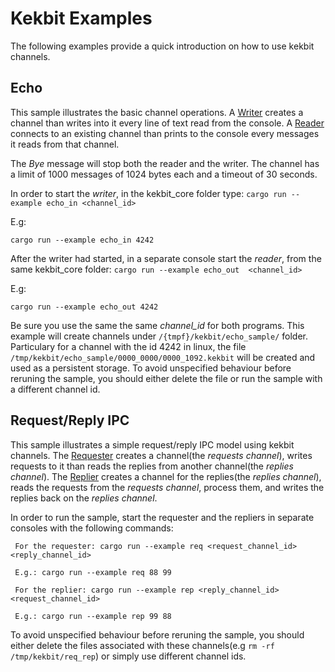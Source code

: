 # Kekbit Examples

The following examples provide a quick introduction on how to use kekbit channels.

## Echo
 
This sample illustrates the basic channel operations. A [Writer](https://github.com/motoras/kekbit/blob/master/kekbit-core/examples/echo_in.rs) creates a channel than writes into it every line of text read from the console. A [Reader](https://github.com/motoras/kekbit/blob/master/kekbit-core/examples/echo_out.rs) connects to an existing channel than prints to the console every messages it reads from that channel.
 
 The *Bye* message will stop both the reader and the writer. The channel has a limit of 1000 messages of 1024 bytes each and a timeout of 30 seconds. 
 
In order to start the *writer*, in the kekbit_core folder type:
 ```cargo run --example echo_in <channel_id>```
 
 E.g:
 ```
 cargo run --example echo_in 4242
 ```
 
After the writer had started, in a separate console start the *reader*, from the same kekbit_core folder:
 ```cargo run --example echo_out  <channel_id>```
 
 E.g:
 ```
 cargo run --example echo_out 4242
 ```

Be sure you use the same the same *channel_id* for both programs. This example will create channels under `/{tmpf}/kekbit/echo_sample/` folder. Particulary for a channel with the id 4242 in linux, the file `/tmp/kekbit/echo_sample/0000_0000/0000_1092.kekbit` will be created and used as a persistent storage. To avoid unspecified behaviour before reruning the sample, you should either delete the file or run the sample with a different channel id.

## Request/Reply IPC

This sample illustrates a simple request/reply IPC model using kekbit channels. The [Requester](https://github.com/motoras/kekbit/blob/master/kekbit-core/examples/req.rs) creates a channel(the *requests channel*), writes requests to it than reads the replies from another channel(the *replies channel*). The [Replier](https://github.com/motoras/kekbit/blob/master/kekbit-core/examples/rep.rs) creates a channel for the replies(the *replies channel*), reads the requests from the *requests channel*, process them, and writes the replies back on the *replies channel*.

In order to run the sample, start the requester and the repliers in separate consoles with the following commands:

     For the requester: cargo run --example req <request_channel_id> <reply_channel_id>

     E.g.: cargo run --example req 88 99

     For the replier: cargo run --example rep <reply_channel_id> <request_channel_id>

     E.g.: cargo run --example rep 99 88


To avoid unspecified behaviour before reruning the sample, you should either delete the files associated with these channels(e.g ```rm -rf /tmp/kekbit/req_rep```) or simply use different channel ids.
